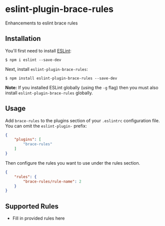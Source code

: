 # eslint-plugin-brace-rules

Enhancements to eslint brace rules

## Installation

You'll first need to install [ESLint](http://eslint.org):

```
$ npm i eslint --save-dev
```

Next, install `eslint-plugin-brace-rules`:

```
$ npm install eslint-plugin-brace-rules --save-dev
```

**Note:** If you installed ESLint globally (using the `-g` flag) then you must also install `eslint-plugin-brace-rules` globally.

## Usage

Add `brace-rules` to the plugins section of your `.eslintrc` configuration file. You can omit the `eslint-plugin-` prefix:

```json
{
    "plugins": [
        "brace-rules"
    ]
}
```


Then configure the rules you want to use under the rules section.

```json
{
    "rules": {
        "brace-rules/rule-name": 2
    }
}
```

## Supported Rules

* Fill in provided rules here





